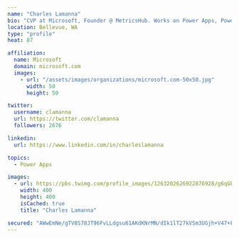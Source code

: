 ```yaml
---
name: "Charles Lamanna"
bio: "CVP at Microsoft, Founder @ MetricsHub. Works on Power Apps, Power Automate, Power Virtual Agent, Common Data Service and Dynamics 365."
location: Bellevue, WA
type: "profile"
heat: 87

affiliation:
  name: Microsoft
  domain: microsoft.com
  images:
    - url: "/assets/images/organizations/microsoft.com-50x50.jpg"
      width: 50
      height: 50

twitter:
  username: clamanna
  url: https://twitter.com/clamanna
  followers: 2676

linkedin:
  url: https://www.linkedin.com/in/charleslamanna

topics:
  - Power Apps

images:
  - url: https://pbs.twimg.com/profile_images/1263202626922876928/g6qGbHZ-_400x400.jpg
    width: 400
    height: 400
    isCached: true
    title: "Charles Lamanna"

secured: "AWwEmNe/gTV8S78JT96FvLLdgsu61AKdKNrMN/dIk1lT27kVSm3UGjh+V47+FBWrZKBVIzmFKw7/Ye2ezhuavzJkfhYAnTNcjEr4MfhKAkwo+bIdmFYyVS0RD+CcffLCpusMGmSFsIRI0DHOr6UIbLqatjhtJWh3UUwXJBGsra+z7dBa5n0zfKnLVkLNOpNwlMGmbCUZdwOAQViR++zBKOhd5G1GatXOEX7iIW7mfiQiChHW6Rdi0VQ3dTWeqBl+/G8MH9jaWi4TQL+xaIeeKGGDqHnvm09HwB8c0iR6gDhkGuzbhxTewXVUgeiCZ19TKolcyolmFaMLLfa87tOqnmb/eyFXUjanBqw64a7RxOMEvQ3H4dpm7RFfJMD35gWuWl6Vj+cCRJsB4FcxfANd7EUfriW7j207vrCHXtA0KPA=;LgTigCFMHkyQN1uKNDVAFw=="
---
```


